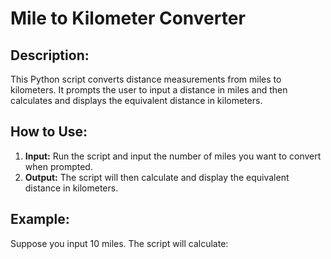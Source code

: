 # Mile to Kilometer Converter

## Description:

This Python script converts distance measurements from miles to kilometers. It prompts the user to input a distance in miles and then calculates and displays the equivalent distance in kilometers.

## How to Use:

1. **Input:** Run the script and input the number of miles you want to convert when prompted.
2. **Output:** The script will then calculate and display the equivalent distance in kilometers.

## Example:

Suppose you input 10 miles. The script will calculate:


